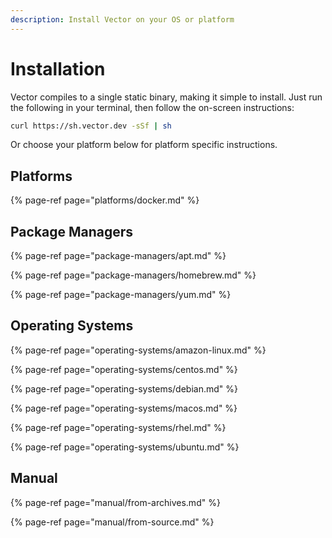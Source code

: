 ```yaml
---
description: Install Vector on your OS or platform
---
```


# Installation

Vector compiles to a single static binary, making it simple to install.
Just run the following in your terminal, then follow the on-screen
instructions:

```bash
curl https://sh.vector.dev -sSf | sh
```

Or choose your platform below for platform specific instructions.

## Platforms

{% page-ref page="platforms/docker.md" %}

## Package Managers

{% page-ref page="package-managers/apt.md" %}

{% page-ref page="package-managers/homebrew.md" %}

{% page-ref page="package-managers/yum.md" %}

## Operating Systems

{% page-ref page="operating-systems/amazon-linux.md" %}

{% page-ref page="operating-systems/centos.md" %}

{% page-ref page="operating-systems/debian.md" %}

{% page-ref page="operating-systems/macos.md" %}

{% page-ref page="operating-systems/rhel.md" %}

{% page-ref page="operating-systems/ubuntu.md" %}

## Manual

{% page-ref page="manual/from-archives.md" %}

{% page-ref page="manual/from-source.md" %}



